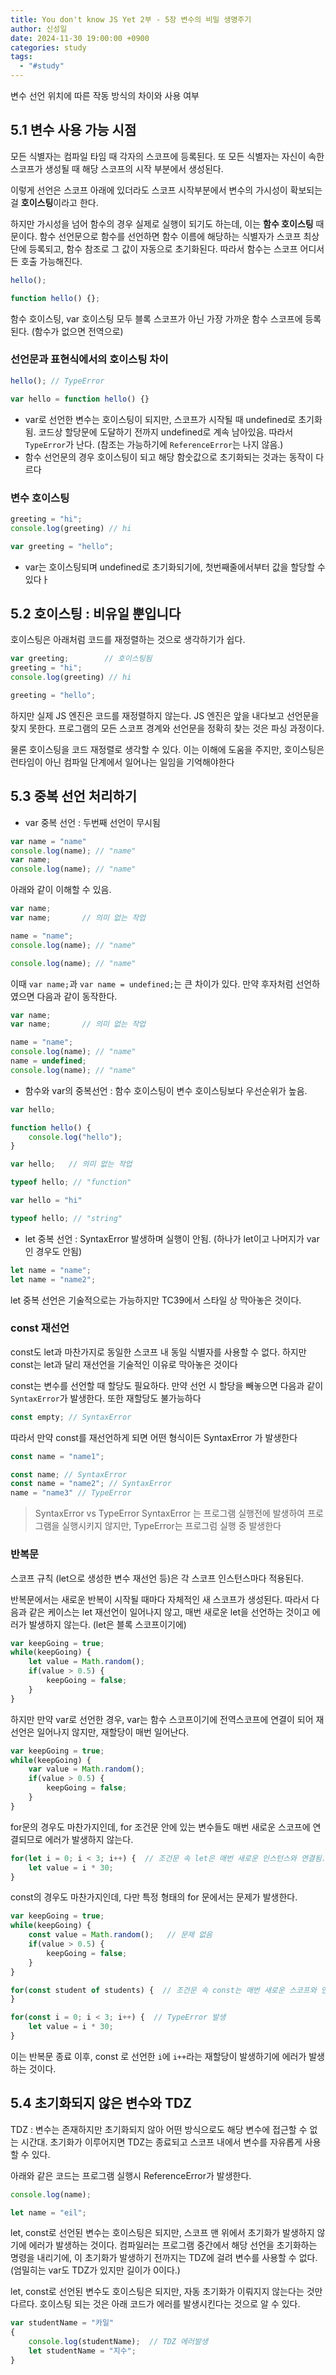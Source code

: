 ```yaml
---
title: You don't know JS Yet 2부 - 5장 변수의 비밀 생명주기
author: 신성일
date: 2024-11-30 19:00:00 +0900
categories: study
tags:
  - "#study"
---
```


변수 선언 위치에 따른 작동 방식의 차이와 사용 여부

## 5.1 변수 사용 가능 시점

모든 식별자는 컴파일 타임 때 각자의 스코프에 등록된다. 또 모든 식별자는 자신이 속한 스코프가 생성될 때 해당 스코프의 시작 부분에서 생성된다. 

이렇게 선언은 스코프 아래에 있더라도 스코프 시작부분에서 변수의 가시성이 확보되는 걸 **호이스팅**이라고 한다.

하지만 가시성을 넘어 함수의 경우 실제로 실행이 되기도 하는데, 이는 **함수 호이스팅** 때문이다. 함수 선언문으로 함수를 선언하면 함수 이름에 해당하는 식별자가 스코프 최상단에 등록되고, 함수 참조로 그 값이 자동으로 초기화된다. 따라서 함수는 스코프 어디서든 호출 가능해진다.

```js
hello();

function hello() {};
```

함수 호이스팅, var 호이스팅 모두 블록 스코프가 아닌 가장 가까운 함수 스코프에 등록된다. (함수가 없으면 전역으로)

### 선언문과 표현식에서의 호이스팅 차이

```js
hello(); // TypeError

var hello = function hello() {}
```

- var로 선언한 변수는 호이스팅이 되지만, 스코프가 시작될 때 undefined로 초기화됨. 코드상 할당문에 도달하기 전까지 undefined로 계속 남아있음. 따라서 `TypeError`가 난다. (참조는 가능하기에 `ReferenceError`는 나지 않음.)
- 함수 선언문의 경우 호이스팅이 되고 해당 함숫값으로 초기화되는 것과는 동작이 다르다

### 변수 호이스팅

```js
greeting = "hi";
console.log(greeting) // hi

var greeting = "hello";
```

- var는 호이스팅되며 undefined로 초기화되기에, 첫번째줄에서부터 값을 할당할 수 있다ㅏ

## 5.2 호이스팅 : 비유일 뿐입니다

호이스팅은 아래처럼 코드를 재정렬하는 것으로 생각하기가 쉽다.

```js
var greeting;        // 호이스팅됨
greeting = "hi";
console.log(greeting) // hi

greeting = "hello";
```

하지만 실제 JS 엔진은 코드를 재정렬하지 않는다. JS 엔진은 앞을 내다보고 선언문을 찾지 못한다. 프로그램의 모든 스코프 경계와 선언문을 정확히 찾는 것은 파싱 과정이다. 

물론 호이스팅을 코드 재정렬로 생각할 수 있다. 이는 이해에 도움을 주지만, 호이스팅은 런타임이 아닌 컴파일 단계에서 일어나는 일임을 기억해야한다

## 5.3 중복 선언 처리하기

- var 중복 선언 : 두번째 선언이 무시됨

```js
var name = "name"
console.log(name); // "name" 
var name;
console.log(name); // "name"
```

아래와 같이 이해할 수 있음. 

```js
var name;
var name;       // 의미 없는 작업

name = "name";
console.log(name); // "name" 

console.log(name); // "name"
```

이때 `var name;`과 `var name = undefined;`는 큰 차이가 있다. 만약 후자처럼 선언하였으면 다음과 같이 동작한다.

```js
var name;
var name;       // 의미 없는 작업

name = "name";
console.log(name); // "name" 
name = undefined;
console.log(name); // "name"
```

- 함수와 var의 중복선언 : 함수 호이스팅이 변수 호이스팅보다 우선순위가 높음.

```js
var hello;

function hello() {
	console.log("hello");
}

var hello;   // 의미 없는 작업

typeof hello; // "function"

var hello = "hi"

typeof hello; // "string"
```

- let 중복 선언 : SyntaxError 발생하며 실행이 안됨. (하나가 let이고 나머지가 var 인 경우도 안됨)
```js
let name = "name";
let name = "name2";
```


let 중복 선언은 기술적으로는 가능하지만 TC39에서 스타일 상 막아놓은 것이다.


### const 재선언

const도 let과 마찬가지로 동일한 스코프 내 동일 식별자를 사용할 수 없다. 하지만 const는 let과 달리 재선언을 기술적인 이유로 막아놓은 것이다

const는 변수를 선언할 때 할당도 필요하다. 만약 선언 시 할당을 빼놓으면 다음과 같이 `SyntaxError`가 발생한다. 또한 재할당도 불가능하다
```js
const empty; // SyntaxError
```

따라서 만약 const를 재선언하게 되면 어떤 형식이든 SyntaxError 가 발생한다

```js
const name = "name1";

const name; // SyntaxError
const name = "name2"; // SyntaxError
name = "name3" // TypeError
```

> SyntaxError vs TypeError
> SyntaxError 는 프로그램 실행전에 발생하여 프로그램을 실행시키지 않지만, TypeError는 프로그럼 실행 중 발생한다


### 반복문

스코프 규칙 (let으로 생성한 변수 재선언 등)은 각 스코프 인스턴스마다 적용된다. 

반복문에서는 새로운 반복이 시작될 때마다 자체적인 새 스코프가 생성된다. 따라서 다음과 같은 케이스는 let 재선언이 일어나지 않고, 매번 새로운 let을 선언하는 것이고 에러가 발생하지 않는다. (let은 블록 스코프이기에)

```js
var keepGoing = true;
while(keepGoing) {
	let value = Math.random();
	if(value > 0.5) {
		keepGoing = false;
	}
}
```

하지만 만약 var로 선언한 경우, var는 함수 스코프이기에 전역스코프에 연결이 되어 재선언은 일어나지 않지만, 재할당이 매번 일어난다.

```js
var keepGoing = true;
while(keepGoing) {
	var value = Math.random();
	if(value > 0.5) {
		keepGoing = false;
	}
}
```

for문의 경우도 마찬가지인데, for 조건문 안에 있는 변수들도 매번 새로운 스코프에 연결되므로 에러가 발생하지 않는다.

```js
for(let i = 0; i < 3; i++) {  // 조건문 속 let은 매번 새로운 인스턴스와 연결됨.
	let value = i * 30;
}
```

const의 경우도 마찬가지인데, 다만 특정 형태의 for 문에서는 문제가 발생한다. 

```js
var keepGoing = true;
while(keepGoing) {
	const value = Math.random();   // 문제 없음
	if(value > 0.5) {
		keepGoing = false;
	}
}

for(const student of students) {  // 조건문 속 const는 매번 새로운 스코프와 연결됨
}

for(const i = 0; i < 3; i++) {  // TypeError 발생
	let value = i * 30;
}
```

이는 반복문 종료 이후, const 로 선언한 `i`에 `i++`라는 재할당이 발생하기에 에러가 발생하는 것이다.


## 5.4 초기화되지 않은 변수와 TDZ

TDZ : 변수는 존재하지만 초기화되지 않아 어떤 방식으로도 해당 변수에 접근할 수 없는 시간대. 초기화가 이루어지면 TDZ는 종료되고 스코프 내에서 변수를 자유롭게 사용할 수 있다.

아래와 같은 코드는 프로그램 실행시 ReferenceError가 발생한다.
```js
console.log(name);

let name = "eil";
```

let, const로 선언된 변수는 호이스팅은 되지만, 스코프 맨 위에서 초기화가 발생하지 않기에 에러가 발생하는 것이다. 컴파일러는 프로그램 중간에서 해당 선언을 초기화하는 명령을 내리기에, 이 초기화가 발생하기 전까지는 TDZ에 걸려 변수를 사용할 수 없다.  (엄밀히는 var도 TDZ가 있지만 길이가 0이다.)

let, const로 선언된 변수도 호이스팅은 되지만, 자동 초기화가 이뤄지지 않는다는 것만 다르다. 호이스팅 되는 것은 아래 코드가 에러를 발생시킨다는 것으로 알 수 있다.

```js
var studentName = "카일"
{
	console.log(studentName);  // TDZ 에러발생
	let studentName = "지수";
}
```



